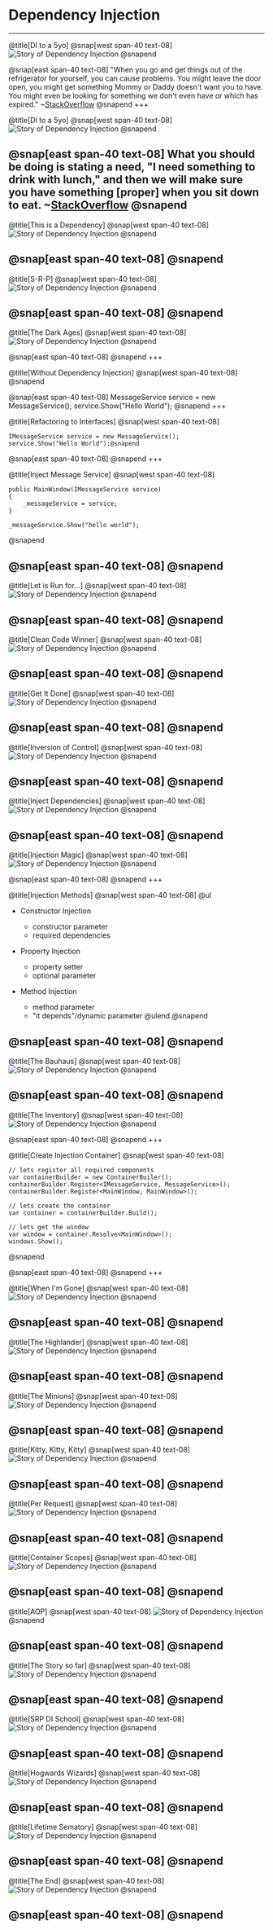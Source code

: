 # Dependency Injection
---
@title[DI to a 5yo]
@snap[west span-40 text-08]
![Story of Dependency Injection](di/2019-08-06_Comic_The-Story-Of-DI_pt00.jpeg)
@snapend

@snap[east span-40 text-08]
"When you go and get things out of the refrigerator for yourself, you can cause problems. You might leave the door open, you might get something Mommy or Daddy doesn't want you to have. You might even be looking for something we don't even have or which has expired." ~[StackOverflow](http://bit.ly/1mBlD78)
@snapend
+++

@title[DI to a 5yo]
@snap[west span-40 text-08]
![Story of Dependency Injection](di/2019-08-06_Comic_The-Story-Of-DI_pt00.jpeg)
@snapend

@snap[east span-40 text-08]
What you should be doing is stating a need, "I need something to drink with lunch," and then we will make sure you have something [proper] when you sit down to eat. ~[StackOverflow](http://bit.ly/1mBlD78)
@snapend
---

@title[This is a Dependency]
@snap[west span-40 text-08]
![Story of Dependency Injection](di/2019-08-06_Comic_The-Story-Of-DI_pt01.jpeg)
@snapend

@snap[east span-40 text-08]
@snapend
---

@title[S-R-P]
@snap[west span-40 text-08]
![Story of Dependency Injection](di/2019-08-06_Comic_The-Story-Of-DI_pt02.jpeg)
@snapend

@snap[east span-40 text-08]
@snapend
---

@title[The Dark Ages]
@snap[west span-40 text-08]
![Story of Dependency Injection](di/2019-08-06_Comic_The-Story-Of-DI_pt03.jpeg)
@snapend

@snap[east span-40 text-08]
@snapend
+++

@title[Without Dependency Injection]
@snap[west span-40 text-08]
@snapend

@snap[east span-40 text-08]
    MessageService service = new MessageService();
    service.Show("Hello World");
@snapend
+++

@title[Refactoring to Interfaces]
@snap[west span-40 text-08]

    IMessageService service = new MessageService();
    service.Show("Hello World");@snapend

@snap[east span-40 text-08]
@snapend
+++

@title[Inject Message Service]
@snap[west span-40 text-08]

    public MainWindow(IMessageService service)
    {
        _messageService = service;
    }

    _messageService.Show("hello world");

@snapend

@snap[east span-40 text-08]
@snapend
---

@title[Let is Run for...]
@snap[west span-40 text-08]
![Story of Dependency Injection](di/2019-08-06_Comic_The-Story-Of-DI_pt04.jpeg)
@snapend

@snap[east span-40 text-08]
@snapend
---

@title[Clean Code Winner]
@snap[west span-40 text-08]
![Story of Dependency Injection](di/2019-08-06_Comic_The-Story-Of-DI_pt05.jpeg)
@snapend

@snap[east span-40 text-08]
@snapend
---

@title[Get It Done]
@snap[west span-40 text-08]
![Story of Dependency Injection](di/2019-08-06_Comic_The-Story-Of-DI_pt06.jpeg)
@snapend

@snap[east span-40 text-08]
@snapend
---

@title[Inversion of Control]
@snap[west span-40 text-08]
![Story of Dependency Injection](di/2019-08-06_Comic_The-Story-Of-DI_pt07.jpeg)
@snapend

@snap[east span-40 text-08]
@snapend
---

@title[Inject Dependencies]
@snap[west span-40 text-08]
![Story of Dependency Injection](di/2019-08-06_Comic_The-Story-Of-DI_pt08.jpeg)
@snapend

@snap[east span-40 text-08]
@snapend
---

@title[Injection Magic]
@snap[west span-40 text-08]
![Story of Dependency Injection](di/2019-08-06_Comic_The-Story-Of-DI_pt09.jpeg)
@snapend

@snap[east span-40 text-08]
@snapend
+++

@title[Injection Methods]
@snap[west span-40 text-08]
@ul
- Constructor Injection
 	- constructor parameter
 	- required dependencies

- Property Injection
 	- property setter
 	- optional parameter

- Method Injection
	- method parameter
	- "it depends"/dynamic parameter
@ulend
@snapend

@snap[east span-40 text-08]
@snapend
---

@title[The Bauhaus]
@snap[west span-40 text-08]
![Story of Dependency Injection](di/2019-08-06_Comic_The-Story-Of-DI_pt10.jpeg)
@snapend

@snap[east span-40 text-08]
@snapend
---

@title[The Inventory]
@snap[west span-40 text-08]
![Story of Dependency Injection](di/2019-08-06_Comic_The-Story-Of-DI_pt11.jpeg)
@snapend

@snap[east span-40 text-08]
@snapend
+++

@title[Create Injection Container]
@snap[west span-40 text-08]

    // lets register all required components
    var containerBuilder = new ContainerBuiler();
    containerBuilder.Register<IMessageService, MessageService>();
    containerBuilder.Register<MainWindow, MainWindow>();
    
    // lets create the container
    var container = containerBuilder.Build();

    // lets get the window
    var window = container.Resolve<MainWindow>();
    windows.Show();

@snapend

@snap[east span-40 text-08]
@snapend
+++

@title[When I'm Gone]
@snap[west span-40 text-08]
![Story of Dependency Injection](di/2019-08-06_Comic_The-Story-Of-DI_pt12.jpeg)
@snapend

@snap[east span-40 text-08]
@snapend
---

@title[The Highlander]
@snap[west span-40 text-08]
![Story of Dependency Injection](di/2019-08-06_Comic_The-Story-Of-DI_pt13.jpeg)
@snapend

@snap[east span-40 text-08]
@snapend
---

@title[The Minions]
@snap[west span-40 text-08]
![Story of Dependency Injection](di/2019-08-06_Comic_The-Story-Of-DI_pt14.jpeg)
@snapend

@snap[east span-40 text-08]
@snapend
---

@title[Kitty, Kitty, Kitty]
@snap[west span-40 text-08]
![Story of Dependency Injection](di/2019-08-06_Comic_The-Story-Of-DI_pt15.jpeg)
@snapend

@snap[east span-40 text-08]
@snapend
---

@title[Per Request]
@snap[west span-40 text-08]
![Story of Dependency Injection](di/2019-08-06_Comic_The-Story-Of-DI_pt16.jpeg)
@snapend

@snap[east span-40 text-08]
@snapend
---

@title[Container Scopes]
@snap[west span-40 text-08]
![Story of Dependency Injection](di/2019-08-06_Comic_The-Story-Of-DI_pt17.jpeg)
@snapend

@snap[east span-40 text-08]
@snapend
---

@title[AOP]
@snap[west span-40 text-08]
![Story of Dependency Injection](di/2019-08-06_Comic_The-Story-Of-DI_pt18.jpeg)
@snapend

@snap[east span-40 text-08]
@snapend
---

@title[The Story so far]
@snap[west span-40 text-08]
![Story of Dependency Injection](di/2019-08-06_Comic_The-Story-Of-DI_pt19.jpeg)
@snapend

@snap[east span-40 text-08]
@snapend
---

@title[SRP DI School]
@snap[west span-40 text-08]
![Story of Dependency Injection](di/2019-08-06_Comic_The-Story-Of-DI_pt20.jpeg)
@snapend

@snap[east span-40 text-08]
@snapend
---

@title[Hogwards Wizards]
@snap[west span-40 text-08]
![Story of Dependency Injection](di/2019-08-06_Comic_The-Story-Of-DI_pt21.jpeg)
@snapend

@snap[east span-40 text-08]
@snapend
---

@title[Lifetime Sematory]
@snap[west span-40 text-08]
![Story of Dependency Injection](di/2019-08-06_Comic_The-Story-Of-DI_pt22.jpeg)
@snapend

@snap[east span-40 text-08]
@snapend
---

@title[The End]
@snap[west span-40 text-08]
![Story of Dependency Injection](di/2019-08-06_Comic_The-Story-Of-DI_pt23.jpeg)
@snapend

@snap[east span-40 text-08]
@snapend
---

